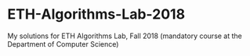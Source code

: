 # ETH-Algorithms-Lab-2018
My solutions for ETH Algorithms Lab, Fall 2018 (mandatory course at the Department of Computer Science)
